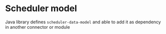 # Scheduler model

Java library defines `scheduler-data-model` and able to add it as dependency in another connector or module
